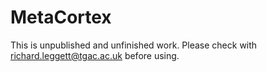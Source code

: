 MetaCortex
==========

This is unpublished and unfinished work. Please check with richard.leggett@tgac.ac.uk before using.